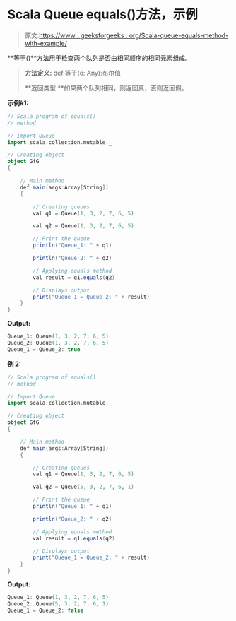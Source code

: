 # Scala Queue equals()方法，示例

> 原文:[https://www . geeksforgeeks . org/Scala-queue-equals-method-with-example/](https://www.geeksforgeeks.org/scala-queue-equals-method-with-example/)

**等于()**方法用于检查两个队列是否由相同顺序的相同元素组成。

> **方法定义:** def 等于(o: Any):布尔值
> 
> **返回类型:**如果两个队列相同，则返回真，否则返回假。

**示例#1:**

```scala
// Scala program of equals() 
// method 

// Import Queue  
import scala.collection.mutable._

// Creating object 
object GfG 
{ 

    // Main method 
    def main(args:Array[String]) 
    { 

        // Creating queues 
        val q1 = Queue(1, 3, 2, 7, 6, 5) 

        val q2 = Queue(1, 3, 2, 7, 6, 5) 

        // Print the queue
        println("Queue_1: " + q1)

        println("Queue_2: " + q2)

        // Applying equals method 
        val result = q1.equals(q2) 

        // Displays output 
        print("Queue_1 = Queue_2: " + result)
    } 
} 
```

**Output:**

```scala
Queue_1: Queue(1, 3, 2, 7, 6, 5)
Queue_2: Queue(1, 3, 2, 7, 6, 5)
Queue_1 = Queue_2: true

```

**例 2:**

```scala
// Scala program of equals() 
// method 

// Import Queue  
import scala.collection.mutable._

// Creating object 
object GfG 
{ 

    // Main method 
    def main(args:Array[String]) 
    { 

        // Creating queues 
        val q1 = Queue(1, 3, 2, 7, 6, 5) 

        val q2 = Queue(5, 3, 2, 7, 6, 1) 

        // Print the queue
        println("Queue_1: " + q1)

        println("Queue_2: " + q2)

        // Applying equals method 
        val result = q1.equals(q2) 

        // Displays output 
        print("Queue_1 = Queue_2: " + result)
    } 
} 
```

**Output:**

```scala
Queue_1: Queue(1, 3, 2, 7, 6, 5)
Queue_2: Queue(5, 3, 2, 7, 6, 1)
Queue_1 = Queue_2: false

```